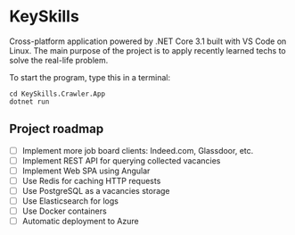 # KeySkills

Cross-platform application powered by .NET Core 3.1 built with VS Code on Linux. The main purpose of the project is to apply recently learned techs to solve the real-life problem.

To start the program, type this in a terminal:
```
cd KeySkills.Crawler.App
dotnet run
```

## Project roadmap

- [ ] Implement more job board clients: Indeed.com, Glassdoor, etc.
- [ ] Implement REST API for querying collected vacancies
- [ ] Implement Web SPA using Angular
- [ ] Use Redis for caching HTTP requests
- [ ] Use PostgreSQL as a vacancies storage
- [ ] Use Elasticsearch for logs
- [ ] Use Docker containers
- [ ] Automatic deployment to Azure

